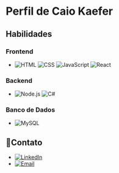 # Perfil de Caio Kaefer

## Habilidades

### Frontend
- ![HTML](https://img.shields.io/badge/-HTML5-E34F26?style=flat&logo=html5&logoColor=white) ![CSS](https://img.shields.io/badge/-CSS3-1572B6?style=flat&logo=css3&logoColor=white) ![JavaScript](https://img.shields.io/badge/-JavaScript-F7DF1E?style=flat&logo=javascript&logoColor=black) ![React](https://img.shields.io/badge/-React-61DAFB?style=flat&logo=react&logoColor=black)

### Backend
- ![Node.js](https://img.shields.io/badge/-Node.js-339933?style=flat&logo=node.js&logoColor=white) ![C#](https://img.shields.io/badge/-C%23-239120?style=flat&logo=c-sharp&logoColor=white)

### Banco de Dados
- ![MySQL](https://img.shields.io/badge/-MySQL-4479A1?style=flat&logo=mysql&logoColor=white)

## 📱Contato
- [![LinkedIn](https://img.shields.io/badge/LinkedIn-Connect-blue?logo=linkedin)](https://www.linkedin.com/in/caio-kaefer)
- [![Email](https://img.shields.io/badge/Email-Contact-red?logo=gmail)](mailto:kaefer.caio@gmail.com)
